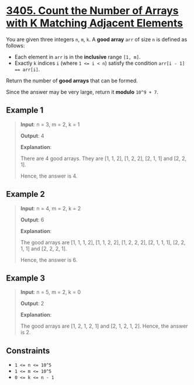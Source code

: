 # [3405. Count the Number of Arrays with K Matching Adjacent Elements](https://leetcode.com/problems/count-the-number-of-arrays-with-k-matching-adjacent-elements)

You are given three integers `n`, `m`, `k`. A **good array** `arr` of size `n` is defined as follows:

- Each element in `arr` is in the **inclusive** range `[1, m]`.
- Exactly `k` indices `i` (where `1 <= i < n`) satisfy the condition `arr[i - 1] == arr[i]`.

Return the number of **good arrays** that can be formed.

Since the answer may be very large, return it **modulo** `10^9 + 7`.

## Example 1

> **Input**: n = 3, m = 2, k = 1
>
> **Output**: 4
>
> **Explanation**:
>
> There are 4 good arrays. They are [1, 1, 2], [1, 2, 2], [2, 1, 1] and [2, 2, 1].
>
> Hence, the answer is 4.

## Example 2

> **Input**: n = 4, m = 2, k = 2
>
> **Output**: 6
>
> **Explanation**:
>
> The good arrays are [1, 1, 1, 2], [1, 1, 2, 2], [1, 2, 2, 2], [2, 1, 1, 1], [2, 2, 1, 1] and [2, 2, 2, 1].
>
> Hence, the answer is 6.

## Example 3

> **Input**: n = 5, m = 2, k = 0
>
> **Output**: 2
>
> **Explanation**:
>
> The good arrays are [1, 2, 1, 2, 1] and [2, 1, 2, 1, 2]. Hence, the answer is 2.

## Constraints

- `1 <= n <= 10^5`
- `1 <= m <= 10^5`
- `0 <= k <= n - 1`
